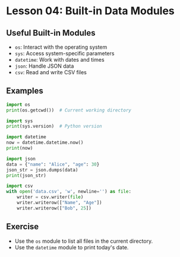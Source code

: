 # Lesson 04: Built-in Data Modules

## Useful Built-in Modules
- `os`: Interact with the operating system
- `sys`: Access system-specific parameters
- `datetime`: Work with dates and times
- `json`: Handle JSON data
- `csv`: Read and write CSV files

## Examples
```python
import os
print(os.getcwd())  # Current working directory

import sys
print(sys.version)  # Python version

import datetime
now = datetime.datetime.now()
print(now)

import json
data = {"name": "Alice", "age": 30}
json_str = json.dumps(data)
print(json_str)

import csv
with open('data.csv', 'w', newline='') as file:
    writer = csv.writer(file)
    writer.writerow(["Name", "Age"])
    writer.writerow(["Bob", 25])
```

## Exercise
- Use the `os` module to list all files in the current directory.
- Use the `datetime` module to print today's date.

